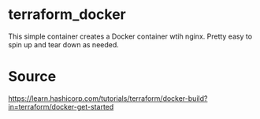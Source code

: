 # terraform_docker
This simple container creates a Docker container wtih nginx. Pretty easy to spin up and tear down as needed.

# Source
https://learn.hashicorp.com/tutorials/terraform/docker-build?in=terraform/docker-get-started
